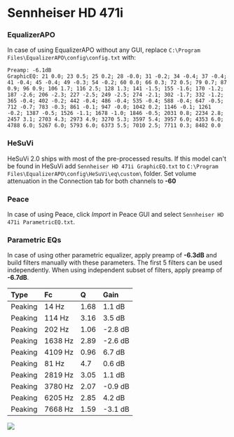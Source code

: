# Sennheiser HD 471i

### EqualizerAPO
In case of using EqualizerAPO without any GUI, replace `C:\Program Files\EqualizerAPO\config\config.txt`
with:
```
Preamp: -6.1dB
GraphicEQ: 21 0.0; 23 0.5; 25 0.2; 28 -0.0; 31 -0.2; 34 -0.4; 37 -0.4; 41 -0.4; 45 -0.4; 49 -0.3; 54 -0.2; 60 0.0; 66 0.3; 72 0.5; 79 0.7; 87 0.9; 96 0.9; 106 1.7; 116 2.5; 128 1.3; 141 -1.5; 155 -1.6; 170 -1.2; 187 -2.6; 206 -2.3; 227 -2.5; 249 -2.5; 274 -2.1; 302 -1.7; 332 -1.2; 365 -0.4; 402 -0.2; 442 -0.4; 486 -0.4; 535 -0.4; 588 -0.4; 647 -0.5; 712 -0.7; 783 -0.3; 861 -0.1; 947 -0.0; 1042 0.2; 1146 -0.1; 1261 -0.2; 1387 -0.5; 1526 -1.1; 1678 -1.0; 1846 -0.5; 2031 0.8; 2234 2.8; 2457 3.1; 2703 4.3; 2973 4.9; 3270 5.3; 3597 5.4; 3957 6.0; 4353 6.0; 4788 6.0; 5267 6.0; 5793 6.0; 6373 5.5; 7010 2.5; 7711 0.3; 8482 0.0
```

### HeSuVi
HeSuVi 2.0 ships with most of the pre-processed results. If this model can't be found in HeSuVi add
`Sennheiser HD 471i GraphicEQ.txt` to `C:\Program Files\EqualizerAPO\config\HeSuVi\eq\custom\` folder.
Set volume attenuation in the Connection tab for both channels to **-60**

### Peace
In case of using Peace, click *Import* in Peace GUI and select `Sennheiser HD 471i ParametricEQ.txt`.

### Parametric EQs
In case of using other parametric equalizer, apply preamp of **-6.3dB** and build filters manually
with these parameters. The first 5 filters can be used independently.
When using independent subset of filters, apply preamp of **-6.7dB**.

| Type    | Fc      |    Q | Gain    |
|:--------|:--------|:-----|:--------|
| Peaking | 14 Hz   | 1.68 | 1.1 dB  |
| Peaking | 114 Hz  | 3.16 | 3.5 dB  |
| Peaking | 202 Hz  | 1.06 | -2.8 dB |
| Peaking | 1638 Hz | 2.89 | -2.6 dB |
| Peaking | 4109 Hz | 0.96 | 6.7 dB  |
| Peaking | 81 Hz   | 4.7  | 0.6 dB  |
| Peaking | 2819 Hz | 3.05 | 1.1 dB  |
| Peaking | 3780 Hz | 2.07 | -0.9 dB |
| Peaking | 6205 Hz | 2.85 | 4.2 dB  |
| Peaking | 7668 Hz | 1.59 | -3.1 dB |

![](https://raw.githubusercontent.com/jaakkopasanen/AutoEq/master/results/innerfidelity/sbaf-serious/Sennheiser%20HD%20471i/Sennheiser%20HD%20471i.png)